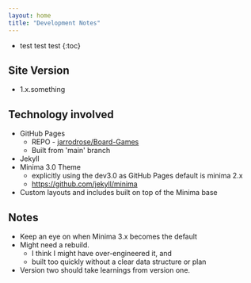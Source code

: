 ```yaml
---
layout: home
title: "Development Notes"
---
```


* test test test
{:toc}

## Site Version
- 1.x.something

## Technology involved
- GitHub Pages
	- REPO - [jarrodrose/Board-Games](https://github.com/jarrodrose/Board-Games)
	- Built from 'main' branch
- Jekyll
- Minima 3.0 Theme
	- explicitly using the dev3.0 as GitHub Pages default is minima 2.x
	- <https://github.com/jekyll/minima>
- Custom layouts and includes built on top of the Minima base

## Notes
- Keep an eye on when Minima 3.x becomes the default
- Might need a rebuild.
	- I think I might have over-engineered it, and
	- built too quickly without a clear data structure or plan
- Version two should take learnings from version one.